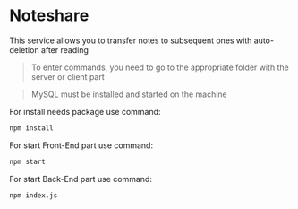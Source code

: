 # Noteshare
This service allows you to transfer notes to subsequent ones with auto-deletion after reading

> To enter commands, you need to go to the appropriate folder with the server or client part

> MySQL must be installed and started on the machine

For install needs package  use command:
```bash
npm install
```
For start Front-End part use command:
```bash
npm start
```
For start Back-End part use command:
```bash
npm index.js
```
